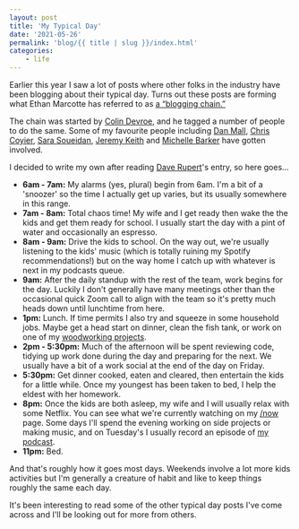 ```yaml
---
layout: post
title: 'My Typical Day'
date: '2021-05-26'
permalink: 'blog/{{ title | slug }}/index.html'
categories:
    - life
---
```


Earlier this year I saw a lot of posts where other folks in the industry have been blogging about their typical day. Turns out these posts are forming what Ethan Marcotte has referred to as [a “blogging chain.”](https://ethanmarcotte.com/wrote/a-day-typical/)

The chain was started by [Colin Devroe](http://cdevroe.com/2021/01/07/my-typical-day/), and he tagged a number of people to do the same. Some of my favourite people including [Dan Mall](https://danmall.me/articles/my-typical-day/), [Chris Coyier](https://chriscoyier.net/2021/01/08/my-typical-day/), [Sara Soueidan](https://www.sarasoueidan.com/desk/typical-day/), [Jeremy Keith](https://adactio.com/journal/17750) and [Michelle Barker](https://css-irl.info/my-typical-day/) have gotten involved.

I decided to write my own after reading [Dave Rupert](https://daverupert.com/2021/01/my-typical-day/)'s entry, so here goes...

-   **6am - 7am:** My alarms (yes, plural) begin from 6am. I'm a bit of a 'snoozer' so the time I actually get up varies, but its usually somewhere in this range.
-   **7am - 8am:** Total chaos time! My wife and I get ready then wake the the kids and get them ready for school. I usually start the day with a pint of water and occasionally an espresso.
-   **8am - 9am:** Drive the kids to school. On the way out, we're usually listening to the kids' music (which is totally ruining my Spotify recommendations!) but on the way home I catch up with whatever is next in my podcasts queue.
-   **9am:** After the daily standup with the rest of the team, work begins for the day. Luckily I don't generally have many meetings other than the occasional quick Zoom call to align with the team so it's pretty much heads down until lunchtime from here.
-   **1pm:** Lunch. If time permits I also try and squeeze in some household jobs. Maybe get a head start on dinner, clean the fish tank, or work on one of my [woodworking projects](https://www.youtube.com/c/ajaykarwal).
-   **2pm - 5:30pm:** Much of the afternoon will be spent reviewing code, tidying up work done during the day and preparing for the next. We usually have a bit of a work social at the end of the day on Friday.
-   **5:30pm:** Get dinner cooked, eaten and cleared, then entertain the kids for a little while. Once my youngest has been taken to bed, I help the eldest with her homework.
-   **8pm:** Once the kids are both asleep, my wife and I will usually relax with some Netflix. You can see what we're currently watching on my [/now](/now) page. Some days I'll spend the evening working on side projects or making music, and on Tuesday's I usually record an episode of [my podcast](https://inspect.fm/).
-   **11pm:** Bed.

And that's roughly how it goes most days. Weekends involve a lot more kids activities but I'm generally a creature of habit and like to keep things roughly the same each day.

It's been interesting to read some of the other typical day posts I've come across and I'll be looking out for more from others.
